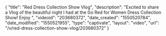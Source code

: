 {
    "title": "Red Dress Collection Show Vlog",
    "description": "Excited to share a Vlog of the beautiful night I had at the Go Red for Women Dress Collection Show! Enjoy ",
    "videoid": "203680372",
    "date_created": "1550520784",
    "date_modified": "1550521955",
    "type": "captivate",
    "layout": "video",
    "url": "\/v\/red-dress-collection-show-vlog\/203680372"
}